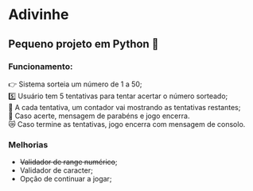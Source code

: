 # Adivinhe 
## Pequeno projeto em Python 🐍

### Funcionamento:
👉 Sistema sorteia um número de 1 a 50; <br>
5️⃣ Usuário tem 5 tentativas para tentar acertar o número sorteado; <br>
🤏 A cada tentativa, um contador vai mostrando as tentativas restantes; <br>
🍾 Caso acerte, mensagem de parabéns e jogo encerra. <br>
😿 Caso termine as tentativas, jogo encerra com mensagem de consolo. <br>

### Melhorias 
- ~~Validador de range numérico~~;
- Validador de caracter;
- Opção de continuar a jogar;
